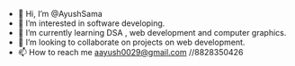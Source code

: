- 👋 Hi, I’m @AyushSama
- 👀 I’m interested in software developing.
- 🌱 I’m currently learning DSA , web development and computer graphics.
- 💞️ I’m looking to collaborate on projects on web development.
- 📫 How to reach me aayush0029@gmail.com //8828350426

<!---
AyushSama/AyushSama is a ✨ special ✨ repository because its `README.md` (this file) appears on your GitHub profile.
You can click the Preview link to take a look at your changes.
--->
